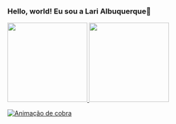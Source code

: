 ### Hello, world! Eu sou a Lari Albuquerque👋

<div>
  <a href="https://beacons.ai/larialbu">
  <img height="180em" src="https://github-readme-stats.vercel.app/api?username=larialbu&show_icons=true&theme=dark&include_all_commits=true&count_private=true"/>
  <img height="180em" src="https://github-readme-stats.vercel.app/api/top-langs/?username=larialbu&layout=compact&langs_count=16&theme=dark"/>
</div>
  
 ![ Animação de cobra ](https://github.com/rafaballerini2/rafaballerini2/blob/output/github-contribution-grid-snake.svg)


 

